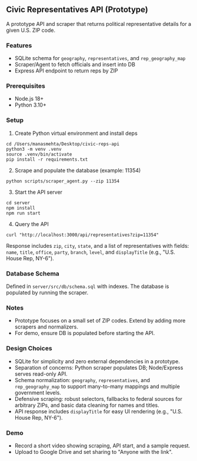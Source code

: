 ## Civic Representatives API (Prototype)

A prototype API and scraper that returns political representative details for a given U.S. ZIP code.

### Features
- SQLite schema for `geography`, `representatives`, and `rep_geography_map`
- Scraper/Agent to fetch officials and insert into DB
- Express API endpoint to return reps by ZIP

### Prerequisites
- Node.js 18+
- Python 3.10+

### Setup
1) Create Python virtual environment and install deps
```
cd /Users/manasmehta/Desktop/civic-reps-api
python3 -m venv .venv
source .venv/bin/activate
pip install -r requirements.txt
```

2) Scrape and populate the database (example: 11354)
```
python scripts/scraper_agent.py --zip 11354
```

3) Start the API server
```
cd server
npm install
npm run start
```

4) Query the API
```
curl "http://localhost:3000/api/representatives?zip=11354"
```

Response includes `zip`, `city`, `state`, and a list of representatives with fields:
`name`, `title`, `office`, `party`, `branch`, `level`, and `displayTitle` (e.g., "U.S. House Rep, NY-6").

### Database Schema
Defined in `server/src/db/schema.sql` with indexes. The database is populated by running the scraper.

### Notes
- Prototype focuses on a small set of ZIP codes. Extend by adding more scrapers and normalizers.
- For demo, ensure DB is populated before starting the API.

### Design Choices
- SQLite for simplicity and zero external dependencies in a prototype.
- Separation of concerns: Python scraper populates DB; Node/Express serves read-only API.
- Schema normalization: `geography`, `representatives`, and `rep_geography_map` to support many-to-many mappings and multiple government levels.
- Defensive scraping: robust selectors, fallbacks to federal sources for arbitrary ZIPs, and basic data cleaning for names and titles.
- API response includes `displayTitle` for easy UI rendering (e.g., "U.S. House Rep, NY-6").

### Demo
- Record a short video showing scraping, API start, and a sample request.
- Upload to Google Drive and set sharing to "Anyone with the link".


